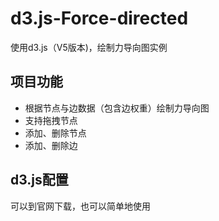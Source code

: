 # d3.js-Force-directed
使用d3.js（V5版本)，绘制力导向图实例
## 项目功能
* 根据节点与边数据（包含边权重）绘制力导向图
* 支持拖拽节点
* 添加、删除节点
* 添加、删除边
## d3.js配置
可以到官网下载，也可以简单地使用<script type="text/javascript" src="http://d3js.org/d3.v5.min.js">导入
d3.js的关键在于绑定DOM和数据，可以通过修改数据来直接调整DOM
其中有几个学习的关键点：
* 选择器的使用
* 对enter、update、exit的理解
* 学习需要的d3.js的API
## 关键流程
### 编写render函数
render函数负责DOM与数据的绑定以及绘制工作，由于更新数据的时候都要调用一遍，因此汇总为一个函数
### 制作HTML控件
本项目主要做了些简单的按钮，用于更新节点（nodes）与边（edges）的数据
